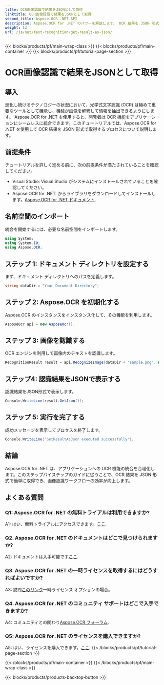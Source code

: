 ```yaml
---
title: OCR画像認識で結果をJSONとして取得
linktitle: OCR画像認識で結果をJSONとして取得
second_title: Aspose.OCR .NET API
description: Aspose.OCR for .NET のパワーを解放します。 OCR 結果を JSON 形式で簡単に取得する方法を学びます。このステップバイステップのガイドを使用して、画像認識を強化します。
weight: 12
url: /ja/net/text-recognition/get-result-as-json/
---
```


{{< blocks/products/pf/main-wrap-class >}}
{{< blocks/products/pf/main-container >}}
{{< blocks/products/pf/tutorial-page-section >}}

# OCR画像認識で結果をJSONとして取得

## 導入

進化し続けるテクノロジーの状況において、光学式文字認識 (OCR) は極めて重要なツールとして機能し、機械が画像を解釈して情報を抽出できるようにします。 Aspose.OCR for .NET を使用すると、開発者は OCR 機能をアプリケーションにシームレスに統合できます。このチュートリアルでは、Aspose.OCR for .NET を使用して OCR 結果を JSON 形式で取得するプロセスについて説明します。

## 前提条件

チュートリアルを詳しく進める前に、次の前提条件が満たされていることを確認してください。

- Visual Studio: Visual Studio がシステムにインストールされていることを確認してください。
-  Aspose.OCR for .NET: からライブラリをダウンロードしてインストールします。[Aspose.OCR for .NET ドキュメント](https://reference.aspose.com/ocr/net/).

## 名前空間のインポート

統合を開始するには、必要な名前空間をインポートします。

```csharp
using System;
using System.IO;
using Aspose.OCR;
```

## ステップ 1: ドキュメント ディレクトリを設定する

まず、ドキュメント ディレクトリへのパスを定義します。

```csharp
string dataDir = "Your Document Directory";
```

## ステップ 2: Aspose.OCR を初期化する

Aspose.OCR のインスタンスをインスタンス化して、その機能を利用します。

```csharp
AsposeOcr api = new AsposeOcr();
```

## ステップ 3: 画像を認識する

OCR エンジンを利用して画像内のテキストを認識します。

```csharp
RecognitionResult result = api.RecognizeImage(dataDir + "sample.png", new RecognitionSettings { });
```

## ステップ4: 認識結果をJSONで表示する

認識結果をJSON形式で表示します。

```csharp
Console.WriteLine(result.GetJson());
```

## ステップ 5: 実行を完了する

成功メッセージを表示してプロセスを終了します。

```csharp
Console.WriteLine("GetResultAsJson executed successfully");
```

## 結論

Aspose.OCR for .NET は、アプリケーションへの OCR 機能の統合を合理化します。このステップバイステップのガイドに従うことで、OCR 結果を JSON 形式で簡単に取得でき、画像認識ワークフローの効率が向上します。

## よくある質問

### Q1: Aspose.OCR for .NET の無料トライアルは利用できますか?

 A1: はい、無料トライアルにアクセスできます。[ここ](https://releases.aspose.com/).

### Q2. Aspose.OCR for .NET のドキュメントはどこで見つけられますか?

 A2: ドキュメントは入手可能です[ここ](https://reference.aspose.com/ocr/net/).

### Q3. Aspose.OCR for .NET の一時ライセンスを取得するにはどうすればよいですか?

 A3: 訪問[このリンク](https://purchase.aspose.com/temporary-license/)一時ライセンス オプションの場合。

### Q4. Aspose.OCR for .NET のコミュニティ サポートはどこで入手できますか?

 A4: コミュニティとの関わり[Aspose.OCR フォーラム](https://forum.aspose.com/c/ocr/16).

### Q5: Aspose.OCR for .NET のライセンスを購入できますか?

 A5: はい、ライセンスを購入できます。[ここ](https://purchase.aspose.com/buy).
{{< /blocks/products/pf/tutorial-page-section >}}

{{< /blocks/products/pf/main-container >}}
{{< /blocks/products/pf/main-wrap-class >}}

{{< blocks/products/products-backtop-button >}}
